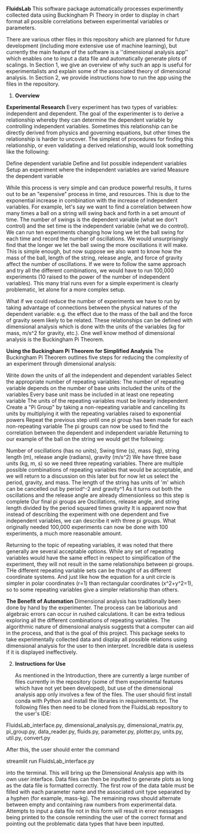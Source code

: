 **FluidsLab**
This software package automatically processes experimently collected data using Buckingham Pi Theory in order to display in chart format all possible correlations between experimental variables or parameters.

There are various other files in this repository which are planned for future development (including more extensive use of machine learning), but currently the main feature of the software is a ''dimensional analysis app'' which enables one to input a data file and automatically generate plots of scalings.  In Section 1, we give an overview of why such an app is useful for experimentalists and explain some of the associated theory of dimensional analysis.  In Section 2, we provide instructions how to run the app using the files in the repository.

1. **Overview**

**Experimental Research**
Every experiment has two types of variables: independent and dependent. The goal of the experimenter is to derive a relationship whereby they can determine the dependent variable by controlling independent variables. Sometimes this relationship can be directly derived from physics and governing equations, but other times the relationship is harder to uncover. The simplest of procedures for finding this relationship, or even validating a derived relationship, would look something like the following:

Define dependent variable
Define and list possible independent variables
Setup an experiment where the independent variables are varied
Measure the dependent variable

While this process is very simple and can produce powerful results, it turns out to be an "expensive" process in time, and resources. This is due to the exponential increase in combination with the increase of independent variables. For example, let's say we want to find a correlation between how many times a ball on a string will swing back and forth in a set amount of time. The number of swings is the dependent variable (what we don't control) and the set time is the independent variable (what we do control). We can run ten experiments changing how long we let the ball swing for each time and record the number of oscillations. We would unsurprisingly find that the longer we let the ball swing the more oscillations it will make. This is simple enough, but now suppose we also want to know how the mass of the ball, length of the string, release angle, and force of gravity affect the number of oscillations. If we were to follow the same approach and try all the different combinations, we would have to run 100,000 experiments (10 raised to the power of the number of independent variables). This many trial runs even for a simple experiment is clearly problematic, let alone for a more complex setup.

What if we could reduce the number of experiments we have to run by taking advantage of connections between the physical natures of the dependent variable: e.g. the effect due to the mass of the ball and the force of gravity seem likely to be related. These relationships can be defined with dimensional analysis which is done with the units of the variables (kg for mass, m/s^2 for gravity, etc.). One well know method of dimensional analysis is the Buckingham Pi Theorem.

**Using the Buckingham Pi Theorem for Simplified Analysis**
The Buckingham Pi Theorem outlines five steps for reducing the complexity of an experiment through dimensional analysis:

Write down the units of all the independent and dependent variables
Select the appropriate number of repeating variables:
The number of repeating variable depends on the number of base units included the units of the variables
Every base unit mass be included in at least one repeating variable
The units of the repeating variables must be linearly independent
Create a "Pi Group" by taking a non-repeating variable and cancelling its units by multiplying it with the repeating variables raised to exponential powers
Repeat the previous step until one pi group has been made for each non-repeating variable
The pi groups can now be used to find the correlation between the dependent and independent variable
Returning to our example of the ball on the string we would get the following:

Number of oscillations (has no units), Swing time (s), mass (kg), string length (m), release angle (radians), gravity (m/s^2)
We have three base units (kg, m, s) so we need three repeating variables. There are multiple possible combinations of repeating variables that would be acceptable, and we will return to a discussion on this later but for now let us select the period, gravity, and mass.
The length of the string has units of 'm' which can be cancelled out by period^-2 and gravity^1
As it turns out both the oscillations and the release angle are already dimensionless so this step is complete
Our final pi groups are Oscillations, release angle, and string length divided by the period squared times gravity
It is apparent now that instead of describing the experiment with one dependent and five independent variables, we can describe it with three pi groups. What originally needed 100,000 experiments can now be done with 100 experiments, a much more reasonable amount.

Returning to the topic of repeating variables, it was noted that there generally are several acceptable options. While any set of repeating variables would have the same effect in respect to simplification of the experiment, they will not result in the same relationships between pi groups. THe different repeating variable sets can be thought of as different coordinate systems. And just like how the equation for a unit circle is simpler in polar coordinates (r=1) than rectangular coordinates (x^2+y^2=1), so to some repeating variables give a simpler relationship than others.

**The Benefit of Automation**
Dimensional analysis has traditionally been done by hand by the experimenter. The process can be laborious and algebraic errors can occur in rushed calculations. It can be extra tedious exploring all the different combinations of repeating variables. The algorithmic nature of dimensional analysis suggests that a computer can aid in the process, and that is the goal of this project. This package seeks to take experimentally collected data and display all possible relations using dimensional analysis for the user to then interpret. Incredible data is useless if it is displayed ineffectively.


2. **Instructions for Use**

   As mentioned in the Introduction, there are currently a large number of files currently in the repository (some of them experimental features which have not yet been developed), but use of the dimensional analysis app only involves a few of the files.  The user should first install conda with Python and install the libraries in requirements.txt.  The following files then need to be cloned from the FluidsLab repository to the user's IDE:

FluidsLab_interface.py, dimensional_analysis.py, dimensional_matrix.py, pi_group.py, data_reader.py, fluids.py, parameter.py, plotter.py, units.py, util.py, convert.py

After this, the user should enter the command

streamlit run FluidsLab_interface.py

into the terminal.  This will bring up the Dimensional Analysis app with its own user interface.  Data files can then be inputted to generate plots as long as the data file is formatted correctly.  The first row of the data table must be filled with each parameter name and the associated unit type separated by a hyphen (for example, mass-kg).  The remaining rows should alternate between empty and containing raw numbers from experimental data.  Attempts to input a data file not in this form will result in error messages being printed to the console reminding the user of the correct format and pointing out the problematic data types that have been inputted.

 
